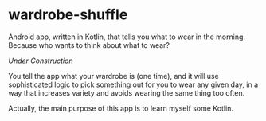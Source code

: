 # wardrobe-shuffle

Android app, written in Kotlin, that tells you what to wear in the morning. Because who wants to think about what to wear?

*Under Construction*

You tell the app what your wardrobe is (one time), and it will use sophisticated logic to pick something out for you to wear any given day, in a way that increases variety and avoids wearing the same thing too often.

Actually, the main purpose of this app is to learn myself some Kotlin.
